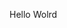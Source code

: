 Hello Wolrd






















































































































































































































































































































































































































































































































































































































































































































































































































































































































































































































































































































































































































































































































































































































































































































































































































































































































































































































































































































































































































































































































































































































































































































































































































































































































































































































































































































































































































































































































































































































































































